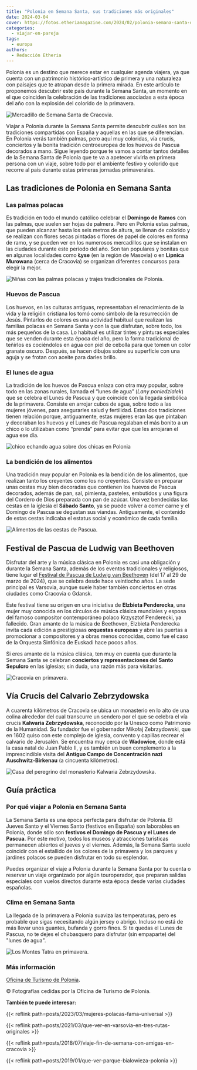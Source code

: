 ```yaml
---
title: "Polonia en Semana Santa, sus tradiciones más originales"
date: 2024-03-04
cover: https://fotos.etheriamagazine.com/2024/02/polonia-semana-santa-domingo-de-ramos-ninas.jpg
categories: 
  - viajar-en-pareja
tags: 
  - europa
authors: 
  - Redacción Etheria
---
```


Polonia es un destino que merece estar en cualquier agenda viajera, ya que cuenta con un 
patrimonio histórico-artístico de primera y una naturaleza con paisajes que te atrapan 
desde la primera mirada. En este artículo te proponemos descubrir este país durante la 
Semana Santa, un momento en el que coinciden la celebración de las tradiciones asociadas 
a esta época del año con la explosión del colorido de la primavera. 

![Mercadillo de Semana Santa de Cracovia.](https://fotos.etheriamagazine.com/2024/02/Cracovia-mercadillo-semana-santa.jpg "Mercadillo de Semana Santa de Cracovia.")

Viajar a Polonia durante la Semana Santa permite descubrir cuáles son las tradiciones 
compartidas con España y aquellas en las que se diferencian. En Polonia verás también 
palmas, pero aquí muy coloridas, vía crucis, conciertos y la bonita tradición 
centroeuropea de los huevos de Pascua decorados a mano. Sigue leyendo porque te vamos a 
contar tantos detalles de la Semana Santa de Polonia que te va a apetecer vivirla en 
primera persona con un viaje, sobre todo por el ambiente festivo y colorido que recorre 
al país durante estas primeras jornadas primaverales. 

## Las tradiciones de Polonia en Semana Santa

### Las palmas polacas

Es tradición en todo el mundo católico celebrar el **Domingo de Ramos** con las palmas, 
que suelen ser hojas de palmera. Pero en Polonia estas palmas, que pueden alcanzar hasta 
los seis metros de altura, se llenan de colorido y se realizan con flores secas pintadas 
o flores de papel de colores en forma de ramo, y se pueden ver en los numerosos 
mercadillos que se instalan en las ciudades durante este periodo del año. Son tan 
populares y bonitas que en algunas localidades como **Łyse** (en la región de Masovia) o 
en **Lipnica Murowana** (cerca de Cracovia) se organizan diferentes concursos para 
elegir la mejor. 

![Niñas con las palmas polacas y trajes tradicionales de Polonia.](https://fotos.etheriamagazine.com/2024/02/polonia-semana-santa-domingo-de-ramos-ninas.jpg "Niñas con las palmas polacas y trajes tradicionales de Polonia.")

### Huevos de Pascua

Los huevos, en las culturas antiguas, representaban el renacimiento de la vida y la 
religión cristiana los tomó como símbolo de la resurrección de Jesús. Pintarlos de 
colores es una actividad habitual que realizan las familias polacas en Semana Santa y 
con la que disfrutan, sobre todo, los más pequeños de la casa. Lo habitual es utilizar 
tintes y pinturas especiales que se venden durante esta época del año, pero la forma 
tradicional de teñirlos es cociéndolos en agua con piel de cebolla para que tomen un 
color granate oscuro. Después, se hacen dibujos sobre su superficie con una aguja y se 
frotan con aceite para darles brillo. 

### El lunes de agua

La tradición de los huevos de Pascua enlaza con otra muy popular, sobre todo en las 
zonas rurales, llamada el “lunes de agua” (_Lany poniedzialek_) que se celebra el Lunes 
de Pascua y que coincide con la llegada simbólica de la primavera. Consiste en arrojar 
cubos de agua, sobre todo a las mujeres jóvenes, para asegurarles salud y fertilidad. 
Estas dos tradiciones tienen relación porque, antiguamente, estas mujeres eran las que 
pintaban y decoraban los huevos y el Lunes de Pascua regalaban el más bonito a un chico 
o lo utilizaban como “prenda” para evitar que que les arrojaran el agua ese día. 

![chico echando agua sobre dos chicas en Polonia](https://fotos.etheriamagazine.com/2024/02/semana-santa-polonia-lunes-de-pascua.jpg 'Tradición del "lunes de agua" que se celebra durante el Lunes de Pascua.')

### La bendición de los alimentos

Una tradición muy popular en Polonia es la bendición de los alimentos, que realizan 
tanto los creyentes como los no creyentes. Consiste en preparar unas cestas muy bien 
decoradas que contienen los huevos de Pascua decorados, además de pan, sal, pimienta, 
pasteles, embutidos y una figura del Cordero de Dios preparada con pan de azúcar. Una 
vez bendecidas las cestas en la iglesia el **Sábado Santo**, ya se puede volver a comer 
carne y el Domingo de Pascua se degustan sus viandas. Antiguamente, el contenido de 
estas cestas indicaba el estatus social y económico de cada familia. 

![Alimentos de las cestas de Pascua.](https://fotos.etheriamagazine.com/2024/02/semana-santa-polonia-dulces-tipicos-de-Pascua.jpg "Alimentos de las cestas de Pascua.")

## Festival de Pascua de Ludwig van Beethoven

Disfrutar del arte y la música clásica en Polonia es casi una obligación y durante la 
Semana Santa, además de los eventos tradicionales y religiosos, tiene lugar el [Festival 
de Pascua de Ludwig van Beethoven](http://beethoven.org.pl/festiwal/en/) (del 17 al 29 
de marzo de 2024), que se celebra desde hace veintiocho años. La sede principal es 
Varsovia, aunque suele haber también conciertos en otras ciudades como Cracovia o 
Gdansk. 

Este festival tiene su origen en una iniciativa de **Elzbieta Penderecka**, una mujer 
muy conocida en los círculos de música clásica mundiales y esposa del famoso compositor 
contemporáneo polaco Krzysztof Penderecki, ya fallecido. Gran amante de la música de 
Beethoven, Elzbieta Penderecka invita cada edición a prestigiosas **orquestas europeas** 
y abre las puertas a promocionar a compositores y a obras menos conocidas, como fue el 
caso de la Orquesta Sinfónica de Euskadi hace pocos años. 

Si eres amante de la música clásica, ten muy en cuenta que durante la Semana Santa se 
celebran **conciertos y representaciones del Santo Sepulcro** en las iglesias; sin duda, 
una razón más para visitarlas. 

![Cracovia en primavera.](https://fotos.etheriamagazine.com/2024/02/cracovia-primavera-castillo-wawel.jpg "Cracovia en primavera.")

## Vía Crucis del Calvario Zebrzydowska

A cuarenta kilómetros de Cracovia se ubica un monasterio en lo alto de una colina 
alrededor del cual transcurre un sendero por el que se celebra el vía crucis **Kalwaria 
Zebrzydowska**, reconocido por la Unesco como Patrimonio de la Humanidad. Su fundador 
fue el gobernador Mikołaj Zebrzydowski, que en 1602 quiso con este complejo de iglesia, 
convento y capillas recrear el calvario de Jerusalén. Se encuentra muy cerca de 
**Wadowice**, donde está la casa natal de Juan Pablo II, y es también un buen 
complemento a la imprescindible visita del **Antiguo Campo de Concentración nazi 
Auschwitz-Birkenau** (a cincuenta kilómetros). 

![Casa del peregrino del monasterio Kalwaria Zebrzydowska.](https://fotos.etheriamagazine.com/2024/02/semana-santa-polonia-Kalwiaria-Zebrzydowska.jpg "Casa del peregrino del monasterio Kalwaria Zebrzydowska.")

## Guía práctica 

### Por qué viajar a Polonia en Semana Santa

La Semana Santa es una época perfecta para disfrutar de Polonia. El Jueves Santo y el 
Viernes Santo (festivos en España) son laborables en Polonia, donde sólo son **festivos 
el Domingo de Pascua y el Lunes de Pascua**. Por este motivo, todos los museos y 
atracciones turísticas permanecen abiertos el jueves y el viernes. Además, la Semana 
Santa suele coincidir con el estallido de los colores de la primavera y los parques y 
jardines polacos se pueden disfrutar en todo su esplendor. 

Puedes organizar el viaje a Polonia durante la Semana Santa por tu cuenta o reservar un 
viaje organizado por algún touroperador, que preparan salidas especiales con vuelos 
directos durante esta época desde varias ciudades españolas. 

### Clima en Semana Santa

La llegada de la primavera a Polonia suaviza las temperaturas, pero es probable que 
sigas necesitando algún jersey o abrigo. Incluso no está de más llevar unos guantes, 
bufanda y gorro finos. Si te quedas el Lunes de Pascua, no te dejes el chubasquero para 
disfrutar (sin empaparte) del "lunes de agua". 

![Los Montes Tatra en primavera.](https://fotos.etheriamagazine.com/2024/02/polonia-Montes-Tatra-en-primavera.jpg "Los Montes Tatra en primavera.")

### Más información

[Oficina de Turismo de Polonia](https://www.oficinaturismopolonia.com/). 

© Fotografías cedidas por la Oficina de Turismo de Polonia. 

**También te puede interesar:** 

{{< reflink path=posts/2023/03/mujeres-polacas-fama-universal >}} 

{{< reflink path=posts/2021/03/que-ver-en-varsovia-en-tres-rutas-originales >}} 

{{< reflink path=posts/2018/07/viaje-fin-de-semana-con-amigas-en-cracovia >}} 

{{< reflink path=posts/2019/01/que-ver-parque-bialowieza-polonia >}}

